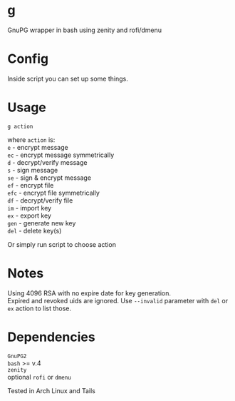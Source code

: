 # g
GnuPG wrapper in bash using zenity and rofi/dmenu

# Config
Inside script you can set up some things.

# Usage
`g action`

where `action` is:  
`e` - encrypt message  
`ec` - encrypt message symmetrically  
`d` - decrypt/verify message  
`s` - sign message  
`se` - sign & encrypt message  
`ef` - encrypt file  
`efc` - encrypt file symmetrically  
`df` - decrypt/verify file  
`im` - import key  
`ex` - export key  
`gen` - generate new key  
`del` - delete key(s)  

Or simply run script to choose action

# Notes
Using 4096 RSA with no expire date for key generation.  
Expired and revoked uids are ignored. Use `--invalid` parameter with `del` or `ex` action to list those.  

# Dependencies
`GnuPG2`  
`bash` >= v.4  
`zenity`  
optional `rofi` or `dmenu`  

Tested in Arch Linux and Tails
